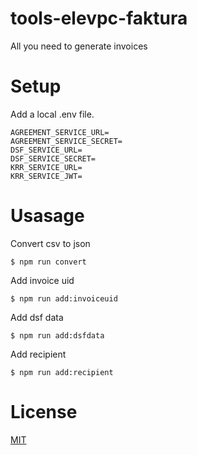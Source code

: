 # tools-elevpc-faktura

All you need to generate invoices

# Setup

Add a local .env file.

```
AGREEMENT_SERVICE_URL=
AGREEMENT_SERVICE_SECRET=
DSF_SERVICE_URL=
DSF_SERVICE_SECRET=
KRR_SERVICE_URL=
KRR_SERVICE_JWT=
```

# Usasage

Convert csv to json
```
$ npm run convert
```

Add invoice uid
```
$ npm run add:invoiceuid
```

Add dsf data
```
$ npm run add:dsfdata
```

Add recipient
```
$ npm run add:recipient
```

# License

[MIT](LICENSE)